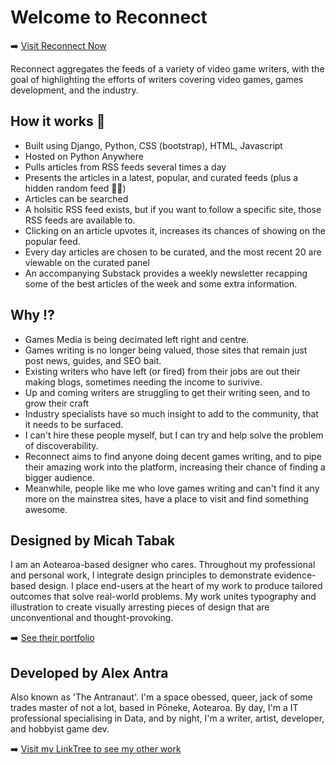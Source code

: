 # Welcome to Reconnect 
➡️ [Visit Reconnect Now](https://www.reconnect.quest)

Reconnect aggregates the feeds of a variety of video game writers, with the goal of highlighting the efforts of writers covering video games, games development, and the industry.

## How it works 🤔
- Built using Django, Python, CSS (bootstrap), HTML, Javascript
- Hosted on Python Anywhere
- Pulls articles from RSS feeds several times a day
- Presents the articles in a latest, popular, and curated feeds (plus a hidden random feed 🕵️‍♀️)
- Articles can be searched
- A holsitic RSS feed exists, but if you want to follow a specific site, those RSS feeds are available to. 
- Clicking on an article upvotes it, increases its chances of showing on the popular feed.
- Every day articles are chosen to be curated, and the most recent 20 are viewable on the curated panel
- An accompanying Substack provides a weekly newsletter recapping some of the best articles of the week and some extra information.

## Why ⁉️
- Games Media is being decimated left right and centre.
- Games writing is no longer being valued, those sites that remain just post news, guides, and SEO bait.
- Existing writers who have left (or fired) from their jobs are out their making blogs, sometimes needing the income to surivive.
- Up and coming writers are struggling to get their writing seen, and to grow their craft
- Industry specialists have so much insight to add to the community, that it needs to be surfaced.
- I can't hire these people myself, but I can try and help solve the problem of discoverability.
- Reconnect aims to find anyone doing decent games writing, and to pipe their amazing work into the platform, increasing their chance of finding a bigger audience.
- Meanwhile, people like me who love games writing and can't find it any more on the mainstrea sites, have a place to visit and find something awesome. 

## Designed by Micah Tabak
I am an Aotearoa-based designer who cares. Throughout my professional and personal work, I integrate design principles to demonstrate evidence-based design. I place end-users at the heart of my work to produce tailored outcomes that solve real-world problems. My work unites typography and illustration to create visually arresting pieces of design that are unconventional and thought-provoking.

➡️ [See their portfolio](https://samuelgerardtabak.myportfolio.com/)

## Developed by Alex Antra
Also known as 'The Antranaut'. I'm a space obessed, queer, jack of some trades master of not a lot, based in Pōneke, Aotearoa. By day, I'm a IT professional specialising in Data, and by night, I'm a writer, artist, developer, and hobbyist game dev.

➡️ [Visit my LinkTree to see my other work](www.antranaut.com)
